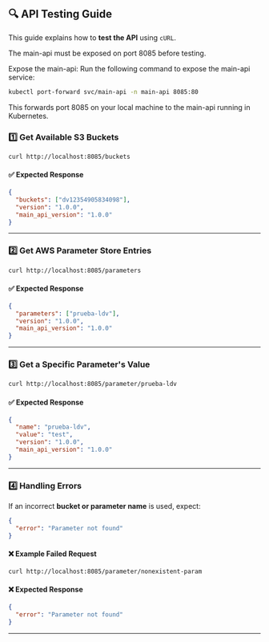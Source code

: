 ## 🔍 API Testing Guide

This guide explains how to **test the API** using `cURL`.

The main-api must be exposed on port 8085 before testing.

Expose the main-api:
Run the following command to expose the main-api service:
```sh
kubectl port-forward svc/main-api -n main-api 8085:80
```
This forwards port 8085 on your local machine to the main-api running in Kubernetes.

### **1️⃣ Get Available S3 Buckets**
```sh
curl http://localhost:8085/buckets
```
#### **✅ Expected Response**
```json
{
  "buckets": ["dv12354905834098"],
  "version": "1.0.0",
  "main_api_version": "1.0.0"
}
```

---

### **2️⃣ Get AWS Parameter Store Entries**
```sh
curl http://localhost:8085/parameters
```
#### **✅ Expected Response**
```json
{
  "parameters": ["prueba-ldv"],
  "version": "1.0.0",
  "main_api_version": "1.0.0"
}
```

---

### **3️⃣ Get a Specific Parameter's Value**
```sh
curl http://localhost:8085/parameter/prueba-ldv
```
#### **✅ Expected Response**
```json
{
  "name": "prueba-ldv",
  "value": "test",
  "version": "1.0.0",
  "main_api_version": "1.0.0"
}
```

---

### **4️⃣ Handling Errors**
If an incorrect **bucket or parameter name** is used, expect:
```json
{
  "error": "Parameter not found"
}
```

#### **❌ Example Failed Request**
```sh
curl http://localhost:8085/parameter/nonexistent-param
```
#### **❌ Expected Response**
```json
{
  "error": "Parameter not found"
}
```

---